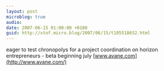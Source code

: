 ```yaml
---
layout: post
microblog: true
audio: 
date: 2007-06-15 01:00:00 +0100
guid: http://xtof.micro.blog/2007/06/15/t105518652.html
---
```

eager to test chronopolys for a project coordination on  horizon entrepreneurs  - beta beginning july [www.avane.com](http://www.avane.com/)
